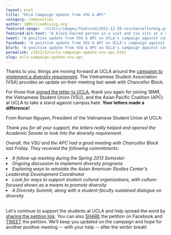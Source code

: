 ```yaml
---
layout: post
title: "UCLA Campaign Update from VSU & APC"
category: communities
author: 18MillionRising.org
featured-image: '/static/images/featured/2012-12-20-vsuchancellormtg.png'
featured-alt-text: "A black-haired person in a suit and tie sits at a conference table at VSU and APC's meeting with Chancellor Gene Block."
tweet: "A positive update from VSU & APC on UCLA's campaign against campus hate!"
facebook: "A positive update from VSU & APC on UCLA's campaign against campus hate!"
blurb: "A positive update from VSU & APC on UCLA's campaign against campus hate!"
permalink: /2012/12/ucla-campaign-update-vsu-apc.html	
slug: ucla-campaign-update-vsu-apc	
---
```

<p>Thanks to you, things are moving forward at UCLA around the <a href="http://act.engagementlab.org/letter/UCLA_campaign_B/">campaign to implement a diversity requirement</a>. The Vietnamese Student Association (VSA) provides an update on their meeting last week with Chancellor Block.</p>	

For those that <a href="http://act.engagementlab.org/letter/UCLA_campaign_B/">signed the letter to UCLA</a>, thank you again for joining 18MR, the Vietnamese Student Union (VSU), and the Asian Pacific Coalition (APC) at UCLA to take a stand against campus hate. <strong>Your letters made a difference!</strong>

From Roman Nguyen, President of the Vietnamese Student Union at UCLA:

<em>Thank you for all your support, the letters really helped and opened the Academic Senate to look into the diversity requirement.

<p>Overall, the VSU and the APC had a good meeting with Chancellor Block last Friday. They received the following commitments:</p>

<li>A follow-up meeting during the Spring 2013 Semester</li>

<li>Ongoing discussion to implement diversity programs</li>

<li>Exploring ways to reinstate the Asian American Studies Center's Leadership Development Coordinator</li>

<li>Look for ways to support student cultural organizations, with culture-focused shows as a means to promote diversity</li>

<li>A Diversity Summit, along with a student-faculty sustained dialogue on diversity</em></li>

<br>Let's continue to support the students at UCLA and help spread the word by <a href="http://act.engagementlab.org/go/588?t=1&amp;akid=321.105028.Xjw_sC" target="_blank">sharing the petition link</a>. You can also <a href="http://act.engagementlab.org/go/575?t=1&amp;akid=313.135550.HBa2W-&amp;t=2&amp;akid=321.105028.Xjw_sC" target="_blank">SHARE</a>&nbsp;the petition on Facebook and <a href="http://act.engagementlab.org/go/576?t=2&amp;akid=313.135550.HBa2W-&amp;t=3&amp;akid=321.105028.Xjw_sC" target="_blank">TWEET</a>&nbsp;the petition. We&rsquo;ll keep you updated on the campaign and hope for another positive meeting -- with your help -- after the winter break!
